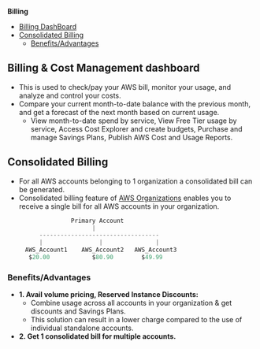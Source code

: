 **Billing**
- [Billing DashBoard](#bd)
- [Consolidated Billing](#cb)
  - [Benefits/Advantages](#b)


<a name=bd></a>
## Billing & Cost Management dashboard
- This is used to check/pay your AWS bill, monitor your usage, and analyze and control your costs.
- Compare your current month-to-date balance with the previous month, and get a forecast of the next month based on current usage.
  - View month-to-date spend by service, View Free Tier usage by service, Access Cost Explorer and create budgets, Purchase and manage Savings Plans, Publish AWS Cost and Usage Reports.

<a name=cb></a>
## Consolidated Billing
- For all AWS accounts belonging to 1 organization a consolidated bill can be generated.
- Consolidated billing feature of [AWS Organizations](/System-Design/Concepts/AWS/Security/AWS_Organizations) enables you to receive a single bill for all AWS accounts in your organization.
```c
                  Primary Account
                        |
         ----------------------------------
         |                |               |
     AWS_Account1    AWS_Account2   AWS_Account3
      $20.00            $80.90        $49.99
```

<a name=b></a>
### Benefits/Advantages
- **1. Avail volume pricing, Reserved Instance Discounts:**
  - Combine usage across all accounts in your organization & get discounts and Savings Plans.
  - This solution can result in a lower charge compared to the use of individual standalone accounts.
- **2. Get 1 consolidated bill for multiple accounts.**
